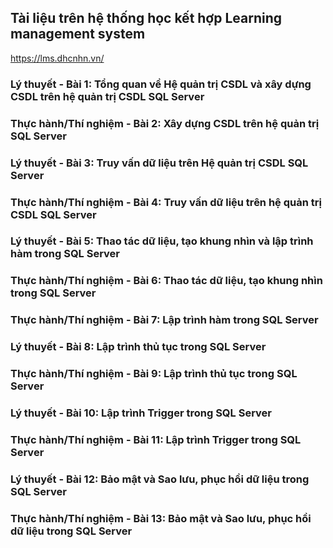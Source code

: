 ## Tài liệu trên hệ thống học kết hợp Learning management system
https://lms.dhcnhn.vn/


### Lý thuyết - Bài 1: Tổng quan về Hệ quản trị CSDL và xây dựng CSDL trên hệ quản trị CSDL SQL Server
### Thực hành/Thí nghiệm - Bài 2: Xây dựng CSDL trên hệ quản trị SQL Server
### Lý thuyết - Bài 3: Truy vấn dữ liệu trên Hệ quản trị CSDL SQL Server
### Thực hành/Thí nghiệm - Bài 4: Truy vấn dữ liệu trên hệ quản trị CSDL SQL Server
### Lý thuyết - Bài 5: Thao tác dữ liệu, tạo khung nhìn và lập trình hàm trong SQL Server
### Thực hành/Thí nghiệm - Bài 6: Thao tác dữ liệu, tạo khung nhìn trong SQL Server
### Thực hành/Thí nghiệm - Bài 7: Lập trình hàm trong SQL Server
### Lý thuyết - Bài 8: Lập trình thủ tục trong SQL Server
### Thực hành/Thí nghiệm - Bài 9: Lập trình thủ tục trong SQL Server
### Lý thuyết - Bài 10: Lập trình Trigger trong SQL Server
### Thực hành/Thí nghiệm - Bài 11: Lập trình Trigger trong SQL Server
### Lý thuyết - Bài 12: Bảo mật và Sao lưu, phục hồi dữ liệu trong SQL Server
### Thực hành/Thí nghiệm - Bài 13: Bảo mật và Sao lưu, phục hồi dữ liệu trong SQL Server